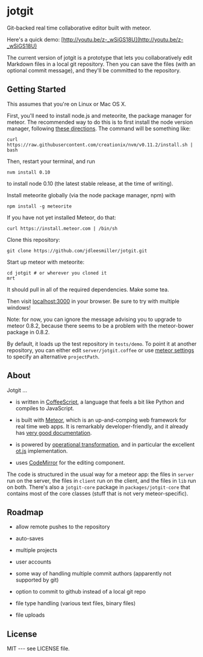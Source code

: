 # jotgit

Git-backed real time collaborative editor built with meteor.

Here's a quick demo: [http://youtu.be/z-_wSiGS18U](http://youtu.be/z-_wSiGS18U)

The current version of jotgit is a prototype that lets you collaboratively edit Markdown files in a local git repository. Then you can save the files (with an optional commit message), and they'll be committed to the repository.

## Getting Started

This assumes that you're on Linux or Mac OS X.

First, you'll need to install node.js and meteorite, the package manager for meteor. The recommended way to do this is to first install the node version manager, following [these directions](https://github.com/creationix/nvm). The command will be something like:

```
curl https://raw.githubusercontent.com/creationix/nvm/v0.11.2/install.sh | bash
```

Then, restart your terminal, and run
```
nvm install 0.10
```
to install node 0.10 (the latest stable release, at the time of writing).

Install meteorite globally (via the node package manager, npm) with
```
npm install -g meteorite
```

If you have not yet installed Meteor, do that:
```
curl https://install.meteor.com | /bin/sh
```

Clone this repository:
```
git clone https://github.com/jdleesmiller/jotgit.git
```

Start up meteor with meteorite:
```
cd jotgit # or wherever you cloned it
mrt
```
It should pull in all of the required dependencies. Make some tea.

Then visit [localhost:3000](http://localhost:3000) in your browser. Be sure to try with multiple windows!

Note: for now, you can ignore the message advising you to upgrade to meteor 0.8.2, because there seems to be a problem with the meteor-bower package in 0.8.2.

By default, it loads up the test repository in `tests/demo`. To point it at another repository, you can either edit `server/jotgit.coffee` or use [meteor settings](http://docs.meteor.com/#meteor_settings) to specify an alternative `projectPath`.

## About

Jotgit ...

* is written in [CoffeeScript](http://coffeescript.org/), a language that feels a bit like Python and compiles to JavaScript.

* is built with [Meteor](https://www.meteor.com/), which is an up-and-comping web framework for real time web apps. It is remarkably developer-friendly, and it already has [very good documentation](http://docs.meteor.com/).

* is powered by [operational transformation](http://en.wikipedia.org/wiki/Operational_transformation), and in particular the excellent [ot.js](https://github.com/operational-transformation/ot.js) implementation.

* uses [CodeMirror](http://codemirror.net/) for the editing component.

The code is structured in the usual way for a meteor app: the files in `server` run on the server, the files in `client` run on the client, and the files in `lib` run on both. There's also a `jotgit-core` package in `packages/jotgit-core` that contains most of the core classes (stuff that is not very meteor-specific).

## Roadmap

* allow remote pushes to the repository

* auto-saves

* multiple projects

* user accounts

* some way of handling multiple commit authors (apparently not supported by git)

* option to commit to github instead of a local git repo

* file type handling (various text files, binary files)

* file uploads

## License

MIT --- see LICENSE file.

